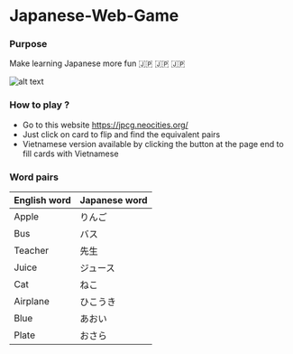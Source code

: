 # Japanese-Web-Game
### Purpose
Make learning Japanese more fun :jp: :jp: :jp:

![alt text](https://media.giphy.com/media/ufszmdQvbMNH2/giphy.gif)
### How to play ?
- Go to this website https://jpcg.neocities.org/
- Just click on card to flip and find the equivalent pairs
- Vietnamese version available by clicking the button at the page end to fill cards with Vietnamese
### Word pairs
English word | Japanese word
------------ | -------------
Apple | りんご
Bus | バス
Teacher | 先生
Juice | ジュース
Cat | ねこ
Airplane | ひこうき
Blue | あおい
Plate | おさら
